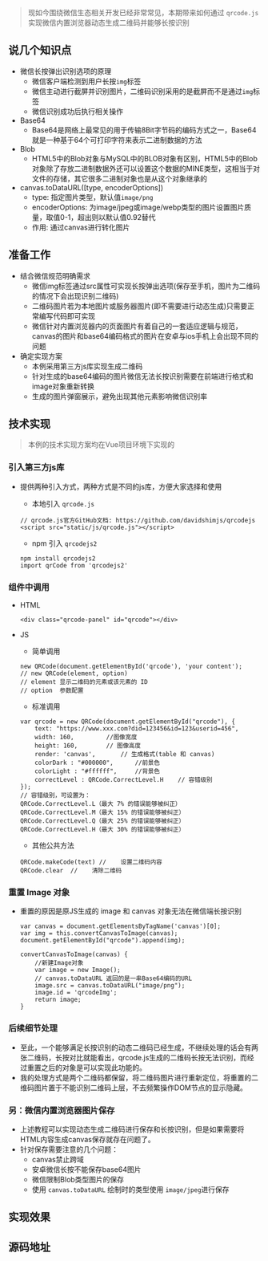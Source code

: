 > 现如今围绕微信生态相关开发已经非常常见，本期带来如何通过 `qrcode.js` 实现微信内置浏览器动态生成二维码并能够长按识别

## 说几个知识点
* 微信长按弹出识别选项的原理
	* 微信客户端检测到用户长按`img`标签
	* 微信主动进行截屏并识别图片，二维码识别采用的是截屏而不是通过`img`标签
	* 微信识别成功后执行相关操作
* Base64
	* Base64是网络上最常见的用于传输8Bit字节码的编码方式之一，Base64就是一种基于64个可打印字符来表示二进制数据的方法
* Blob
	* HTML5中的Blob对象与MySQL中的BLOB对象有区别，HTML5中的Blob对象除了存放二进制数据外还可以设置这个数据的MINE类型，这相当于对文件的存储，其它很多二进制对象也是从这个对象继承的
* canvas.toDataURL([type, encoderOptions])
	* type: 指定图片类型，默认值`image/png`
	* encoderOptions: 为image/jpeg或image/webp类型的图片设置图片质量，取值0-1，超出则以默认值0.92替代
	* 作用: 通过canvas进行转化图片

## 准备工作
* 结合微信规范明确需求
	* 微信img标签通过src属性可实现长按弹出选项(保存至手机，图片为二维码的情况下会出现识别二维码)
	* 二维码图片若为本地图片或服务器图片(即不需要进行动态生成)只需要正常编写代码即可实现
	* 微信针对内置浏览器内的页面图片有着自己的一套适应逻辑与规范，canvas的图片和base64编码格式的图片在安卓与ios手机上会出现不同的问题
* 确定实现方案
	* 本例采用第三方js库实现生成二维码
	* 针对生成的base64编码的图片微信无法长按识别需要在前端进行格式和image对象重新转换
	* 生成的图片弹窗展示，避免出现其他元素影响微信识别率

## 技术实现
> 本例的技术实现方案均在Vue项目环境下实现的

### 引入第三方js库
* 提供两种引入方式，两种方式是不同的js库，方便大家选择和使用
	* 本地引入 `qrcode.js`
	
	```
	// qrcode.js官方GitHub文档: https://github.com/davidshimjs/qrcodejs
	<script src="static/js/qrcode.js"></script>
	```
	* npm 引入 `qrcodejs2`
	
	```
	npm install qrcodejs2
	import qrCode from 'qrcodejs2'
	```

### 组件中调用
* HTML

	```
	<div class="qrcode-panel" id="qrcode"></div>
	```
* JS
	* 简单调用
	
	```
	new QRCode(document.getElementById('qrcode'), 'your content');
	// new QRCode(element, option)
	// element 显示二维码的元素或该元素的 ID
	// option  参数配置
	```
	* 标准调用
	
	```
	var qrcode = new QRCode(document.getElementById("qrcode"), {
		text: "https://www.xxx.com?did=123456&id=123&userid=456",
		width: 160, 		//图像宽度
		height: 160,		// 图像高度
		render: 'canvas',		// 生成格式(table 和 canvas)
		colorDark : "#000000",		//前景色
		colorLight : "#ffffff",		//背景色
		correctLevel : QRCode.CorrectLevel.H    // 容错级别
	});
	// 容错级别，可设置为：
	QRCode.CorrectLevel.L（最大 7% 的错误能够被纠正）
	QRCode.CorrectLevel.M（最大 15% 的错误能够被纠正）
	QRCode.CorrectLevel.Q（最大 25% 的错误能够被纠正）
	QRCode.CorrectLevel.H（最大 30% 的错误能够被纠正）
	```
	* 其他公共方法
	
	```
	QRCode.makeCode(text) // 	设置二维码内容
	QRCode.clear  // 	清除二维码
	```

### 重置 Image 对象
* 重置的原因是原JS生成的 image 和 canvas 对象无法在微信端长按识别

	```
	var canvas = document.getElementsByTagName('canvas')[0];
	var img = this.convertCanvasToImage(canvas);
	document.getElementById("qrcode").append(img);
	
	convertCanvasToImage(canvas) {
		//新建Image对象
		var image = new Image();
		// canvas.toDataURL 返回的是一串Base64编码的URL
		image.src = canvas.toDataURL("image/png");
		image.id = 'qrcodeImg';
		return image;
    }
	```

### 后续细节处理
* 至此，一个能够满足长按识别的动态二维码已经生成，不继续处理的话会有两张二维码，长按对比就能看出，qrcode.js生成的二维码长按无法识别，而经过重置之后的对象是可以实现此功能的。
* 我的处理方式是两个二维码都保留，将二维码图片进行重新定位，将重置的二维码图片置于不能识别二维码上层，不去频繁操作DOM节点的显示隐藏。

### 另：微信内置浏览器图片保存
* 上述教程可以实现动态生成二维码进行保存和长按识别，但是如果需要将HTML内容生成canvas保存就存在问题了。
* 针对保存需要注意的几个问题：
	* canvas禁止跨域
	* 安卓微信长按不能保存base64图片
	* 微信限制Blob类型图片的保存
	* 使用 `canvas.toDataURL` 绘制时的类型使用 `image/jpeg`进行保存


## 实现效果

## 源码地址